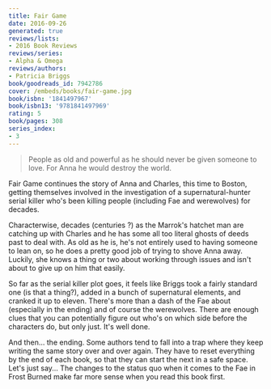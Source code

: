 ```yaml
---
title: Fair Game
date: 2016-09-26
generated: true
reviews/lists:
- 2016 Book Reviews
reviews/series:
- Alpha & Omega
reviews/authors:
- Patricia Briggs
book/goodreads_id: 7942786
cover: /embeds/books/fair-game.jpg
book/isbn: '1841497967'
book/isbn13: '9781841497969'
rating: 5
book/pages: 308
series_index:
- 3
---
```

> People as old and powerful as he should never be given someone to love. For Anna he would destroy the world.

Fair Game continues the story of Anna and Charles, this time to Boston, getting themselves involved in the investigation of a supernatural-hunter serial killer who's been killing people (including Fae and werewolves) for decades.  

<!--more-->

Characterwise, decades (centuries ?) as the Marrok's hatchet man are catching up with Charles and he has some all too literal ghosts of deeds past to deal with. As old as he is, he's not entirely used to having someone to lean on, so he does a pretty good job of trying to shove Anna away. Luckily, she knows a thing or two about working through issues and isn't about to give up on him that easily.  

So far as the serial killer plot goes, it feels like Briggs took a fairly standard one (is that a thing?), added in a bunch of supernatural elements, and cranked it up to eleven. There's more than a dash of the Fae about (especially in the ending) and of course the werewolves. There are enough clues that you can potentially figure out who's on which side before the characters do, but only just. It's well done.  

And then... the ending. Some authors tend to fall into a trap where they keep writing the same story over and over again. They have to reset everything by the end of each book, so that they can start the next in a safe space. Let's just say... The changes to the status quo when it comes to the Fae in Frost Burned make far more sense when you read this book first.